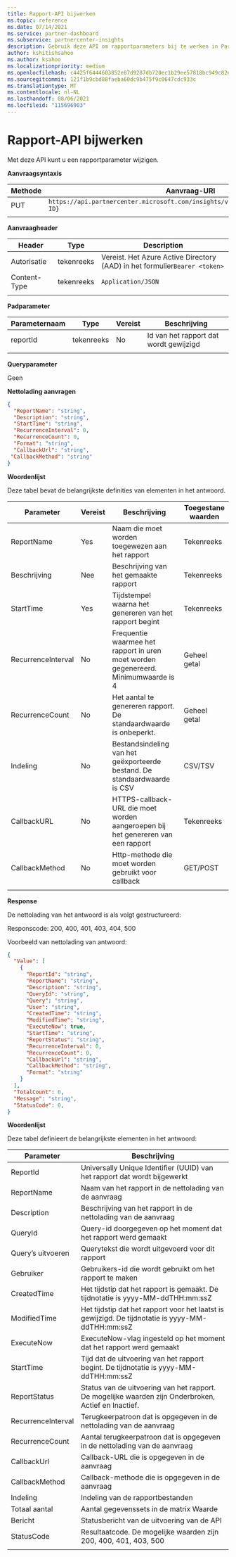 ```yaml
---
title: Rapport-API bijwerken
ms.topic: reference
ms.date: 07/14/2021
ms.service: partner-dashboard
ms.subservice: partnercenter-insights
description: Gebruik deze API om rapportparameters bij te werken in Partner Center inzichten.
author: kshitishsahoo
ms.author: ksahoo
ms.localizationpriority: medium
ms.openlocfilehash: c4425f6444603852e87d9287db720ec1b29ee57818bc949c82eed2179ac6149e
ms.sourcegitcommit: 121f1b9cbd88faeba60dc9b475f9c0647cdc933c
ms.translationtype: MT
ms.contentlocale: nl-NL
ms.lasthandoff: 08/06/2021
ms.locfileid: "115696903"
---
```

# <a name="update-report-api"></a>Rapport-API bijwerken

Met deze API kunt u een rapportparameter wijzigen.

**Aanvraagsyntaxis**

|    Methode    |    Aanvraag-URI    |
|    ----    |    ----    |
|    PUT    |    `https://api.partnercenter.microsoft.com/insights/v1/mpn/ScheduledReport/{Report ID}`    |
|        |        |

**Aanvraagheader**

|    Header    |    Type    |    Description    |
|    ----    |    ----    |    ----    |
|    Autorisatie    |    tekenreeks    |    Vereist. Het Azure Active Directory (AAD) in het formulier`Bearer <token>`    |
|    Content-Type    |    tekenreeks    |    `Application/JSON`    |
|        |        |        |

**Padparameter**

|    Parameternaam    |    Type    |    Vereist    |    Beschrijving    |
|    ----    |    ----    |    ----    |    ----    |
|    reportId     |    tekenreeks    |    No    |    Id van het rapport dat wordt gewijzigd     |
|        |        |        |        |

**Queryparameter**

Geen

**Nettolading aanvragen**

```json
{ 
  "ReportName": "string", 
  "Description": "string", 
  "StartTime": "string", 
  "RecurrenceInterval": 0, 
  "RecurrenceCount": 0, 
  "Format": "string", 
  "CallbackUrl": "string",
 "CallbackMethod": "string"
}
```

**Woordenlijst**

Deze tabel bevat de belangrijkste definities van elementen in het antwoord.

|    Parameter    |    Vereist    |    Beschrijving    |    Toegestane waarden    |
|    ----    |    ----    |    ----    |    ----    |
|    ReportName     |    Yes     |    Naam die moet worden toegewezen aan het rapport     |    Tekenreeks     |
|    Beschrijving     |    Nee     |    Beschrijving van het gemaakte rapport     |    Tekenreeks     |
|    StartTime     |    Yes    |    Tijdstempel waarna het genereren van het rapport begint     |    Tekenreeks     |
|    RecurrenceInterval     |    No     |    Frequentie waarmee het rapport in uren moet worden gegenereerd. Minimumwaarde is 4     |    Geheel getal     |
|    RecurrenceCount     |    No     |    Het aantal te genereren rapport. De standaardwaarde is onbeperkt.     |    Geheel getal     |
|    Indeling     |    No    |    Bestandsindeling van het geëxporteerde bestand. De standaardwaarde is CSV     |    CSV/TSV     |
|    CallbackURL     |    No     |    HTTPS-callback-URL die moet worden aangeroepen bij het genereren van een rapport     |    Tekenreeks     |
|    CallbackMethod    |    No    |    Http-methode die moet worden gebruikt voor callback    |    GET/POST    |
|        |        |        |        |


**Response**

De nettolading van het antwoord is als volgt gestructureerd:

Responscode: 200, 400, 401, 403, 404, 500

Voorbeeld van nettolading van antwoord:

```json
{ 
  "Value": [ 
    { 
      "ReportId": "string", 
      "ReportName": "string", 
      "Description": "string", 
      "QueryId": "string", 
      "Query": "string", 
      "User": "string", 
      "CreatedTime": "string", 
      "ModifiedTime": "string", 
      "ExecuteNow": true, 
      "StartTime": "string", 
      "ReportStatus": "string", 
      "RecurrenceInterval": 0, 
      "RecurrenceCount": 0, 
      "CallbackUrl": "string", 
      "CallbackMethod": "string", 
      "Format": "string" 
    } 
  ], 
  "TotalCount": 0, 
  "Message": "string", 
  "StatusCode": 0, 
} 
```

**Woordenlijst**

Deze tabel definieert de belangrijkste elementen in het antwoord:

|    Parameter    |    Beschrijving    |
|    ----    |    ----    |
|    ReportId     |    Universally Unique Identifier (UUID) van het rapport dat wordt bijgewerkt     |
|    ReportName     |    Naam van het rapport in de nettolading van de aanvraag     |
|    Description     |    Beschrijving van het rapport in de nettolading van de aanvraag     |
|    QueryId     |    Query-id doorgegeven op het moment dat het rapport werd gemaakt     |
|    Query’s uitvoeren     |    Querytekst die wordt uitgevoerd voor dit rapport     |
|    Gebruiker     |    Gebruikers-id die wordt gebruikt om het rapport te maken     |
|    CreatedTime     |    Het tijdstip dat het rapport is gemaakt. De tijdnotatie is yyyy-MM-ddTHH:mm:ssZ     |
|    ModifiedTime     |    Het tijdstip dat het rapport voor het laatst is gewijzigd. De tijdnotatie is yyyy-MM-ddTHH:mm:ssZ     |
|    ExecuteNow     |    ExecuteNow-vlag ingesteld op het moment dat het rapport werd gemaakt    |
|    StartTime     |    Tijd dat de uitvoering van het rapport begint. De tijdnotatie is yyyy-MM-ddTHH:mm:ssZ     |
|    ReportStatus     |    Status van de uitvoering van het rapport. De mogelijke waarden zijn Onderbroken, Actief en Inactief.     |
|    RecurrenceInterval     |    Terugkeerpatroon dat is opgegeven in de nettolading van de aanvraag     |
|    RecurrenceCount     |    Aantal terugkeerpatroon dat is opgegeven in de nettolading van de aanvraag     |
|    CallbackUrl     |    Callback-URL die is opgegeven in de aanvraag     |
|    CallbackMethod    |    Callback-methode die is opgegeven in de aanvraag    |
|    Indeling     |    Indeling van de rapportbestanden     |
|    Totaal aantal     |    Aantal gegevenssets in de matrix Waarde     |
|    Bericht     |    Statusbericht van de uitvoering van de API     |
|    StatusCode     |    Resultaatcode. De mogelijke waarden zijn 200, 400, 401, 403, 500     |
|        |        |